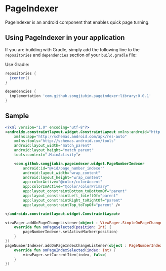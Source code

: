 # PageIndexer
PageIndexer is an android component that enables quick page turning.

## Using PageIndexer in your application
If you are building with Gradle, simply add the following line to the `repositories` and `dependencies` section of your `build.gradle` file:

Use Gradle:

```gradle
repositories {
  jcenter()
}

dependencies {
  implementation 'com.github.songjiubin.pageindexer:library:0.0.1'
}
```

## Sample

```xml
<?xml version="1.0" encoding="utf-8"?>
<androidx.constraintlayout.widget.ConstraintLayout xmlns:android="http://schemas.android.com/apk/res/android"
    xmlns:app="http://schemas.android.com/apk/res-auto"
    xmlns:tools="http://schemas.android.com/tools"
    android:layout_width="match_parent"
    android:layout_height="match_parent"
    tools:context=".MainActivity">

    <com.github.songjiubin.pageindexer.widget.PageNumberIndexer
        android:id="@+id/page_number_indexer"
        android:layout_width="wrap_content"
        android:layout_height="wrap_content"
        app:colorActive="@color/colorAccent"
        app:colorInActive="@color/colorPrimary"
        app:layout_constraintBottom_toBottomOf="parent"
        app:layout_constraintLeft_toLeftOf="parent"
        app:layout_constraintRight_toRightOf="parent"
        app:layout_constraintTop_toTopOf="parent" />

</androidx.constraintlayout.widget.ConstraintLayout>
```

```kotlin
viewPager.addOnPageChangeListener(object : ViewPager.SimpleOnPageChangeListener() {
    override fun onPageSelected(position: Int) {
        pageNumberIndexer.setActiveMarker(position)
    }
})
pageNumberIndexer.addOnPageIndexChangeListener(object : PageNumberIndexer.OnPageIndexChangeListener {
    override fun onPageIndexSelected(index: Int) {
        viewPager.setCurrentItem(index, false)
    }
})
```
